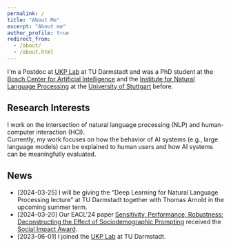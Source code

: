 ```yaml
---
permalink: /
title: "About Me"
excerpt: "About me"
author_profile: true
redirect_from:
  - /about/
  - /about.html
---
```


I'm a Postdoc at [UKP Lab](https://www.informatik.tu-darmstadt.de/ukp/ukp_home/index.en.jsp) at TU Darmstadt and was a
PhD student at the [Bosch Center for Artificial Intelligence](http://www.bosch-ai.com) and the [Institute for Natural Language Processing](https://www.ims.uni-stuttgart.de/en/) at the [University of Stuttgart](https://www.uni-stuttgart.de/en/) before.

## Research Interests
I work on the intersection of natural language processing (NLP) and human-computer interaction (HCI).  
Currently, my work focuses on how the behavior of AI systems (e.g., large language models) can be explained to human
users and how AI systems can be meaningfully evaluated.

## News
* [2024-03-25] I will be giving the "Deep Learning for Natural Language Processing lecture" at TU Darmstadt together with Thomas Arnold in the upcoming summer term.
* [2024-03-20] Our EACL'24 paper [Sensitivity, Performance, Robustness: Deconstructing the Effect of Sociodemographic Prompting](https://aclanthology.org/2024.eacl-long.159/) received the <i class="fas fa-fw fa-trophy icon-pad-right" aria-hidden="true"></i> [Social Impact Award](https://2024.eacl.org/program/best-paper/).
* [2023-06-01] I joined the [UKP Lab](https://www.informatik.tu-darmstadt.de/ukp/ukp_home/index.en.jsp) at TU Darmstadt.
